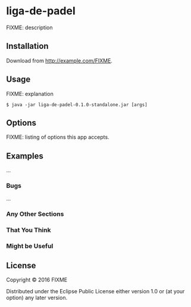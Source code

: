 # liga-de-padel

FIXME: description

## Installation

Download from http://example.com/FIXME.

## Usage

FIXME: explanation

    $ java -jar liga-de-padel-0.1.0-standalone.jar [args]

## Options

FIXME: listing of options this app accepts.

## Examples

...

### Bugs

...

### Any Other Sections
### That You Think
### Might be Useful

## License

Copyright © 2016 FIXME

Distributed under the Eclipse Public License either version 1.0 or (at
your option) any later version.
